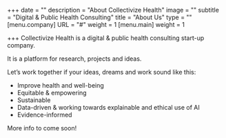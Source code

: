 +++
date = ""
description = "About Collectivize Health"
image = ""
subtitle = "Digital & Public Health Consulting"
title = "About Us"
type = ""
[menu.company]
URL = "#"
weight = 1
[menu.main]
weight = 1

+++
Collectivize Health is a digital & public health consulting start-up company.

It is a platform for research, projects and ideas.

Let’s work together if your ideas, dreams and work sound like this:

* Improve health and well-being
* Equitable & empowering
* Sustainable
* Data-driven & working towards explainable and ethical use of AI
* Evidence-informed

More info to come soon!